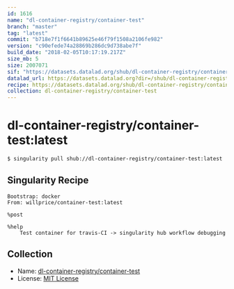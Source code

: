 ```yaml
---
id: 1616
name: "dl-container-registry/container-test"
branch: "master"
tag: "latest"
commit: "b718e7f1f6641b89625e46f79f1508a2106fe982"
version: "c90efede74a28869b286dc9d738abe7f"
build_date: "2018-02-05T10:17:19.217Z"
size_mb: 5
size: 2007071
sif: "https://datasets.datalad.org/shub/dl-container-registry/container-test/latest/2018-02-05-b718e7f1-c90efede/c90efede74a28869b286dc9d738abe7f.simg"
datalad_url: https://datasets.datalad.org?dir=/shub/dl-container-registry/container-test/latest/2018-02-05-b718e7f1-c90efede/
recipe: https://datasets.datalad.org/shub/dl-container-registry/container-test/latest/2018-02-05-b718e7f1-c90efede/Singularity
collection: dl-container-registry/container-test
---
```


# dl-container-registry/container-test:latest

```bash
$ singularity pull shub://dl-container-registry/container-test:latest
```

## Singularity Recipe

```singularity
Bootstrap: docker
From: willprice/container-test:latest

%post

%help
    Test container for travis-CI -> singularity hub workflow debugging
```

## Collection

 - Name: [dl-container-registry/container-test](https://github.com/dl-container-registry/container-test)
 - License: [MIT License](https://api.github.com/licenses/mit)

